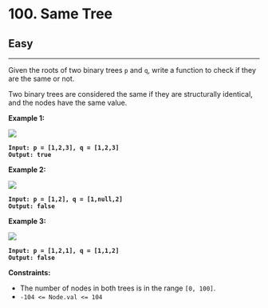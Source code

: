 # 100. Same Tree

## Easy

***

Given the roots of two binary trees `p` and `q`, write a function to check if they are the same or not.

Two binary trees are considered the same if they are structurally identical, and the nodes have the same value.

&#x20;

**Example 1:**

![](https://assets.leetcode.com/uploads/2020/12/20/ex1.jpg)

<pre><code><strong>Input: p = [1,2,3], q = [1,2,3]
</strong><strong>Output: true
</strong></code></pre>

**Example 2:**

![](https://assets.leetcode.com/uploads/2020/12/20/ex2.jpg)

<pre><code><strong>Input: p = [1,2], q = [1,null,2]
</strong><strong>Output: false
</strong></code></pre>

**Example 3:**

![](https://assets.leetcode.com/uploads/2020/12/20/ex3.jpg)

<pre><code><strong>Input: p = [1,2,1], q = [1,1,2]
</strong><strong>Output: false
</strong></code></pre>

&#x20;

**Constraints:**

* The number of nodes in both trees is in the range `[0, 100]`.
* `-104 <= Node.val <= 104`
